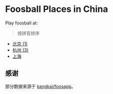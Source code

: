 # Foosball Places in China

Play foosball at:

> 按拼音排序

- [北京 (1)](/beijing.geojson)
- [杭州 (3)](/hangzhou.geojson)
- [上海](/shanghai.geojson)

## 感谢

部分数据来源于 [kangkai/foosapp](https://github.com/kangkai/foosapp/blob/foosapp/data/bars.json)。
